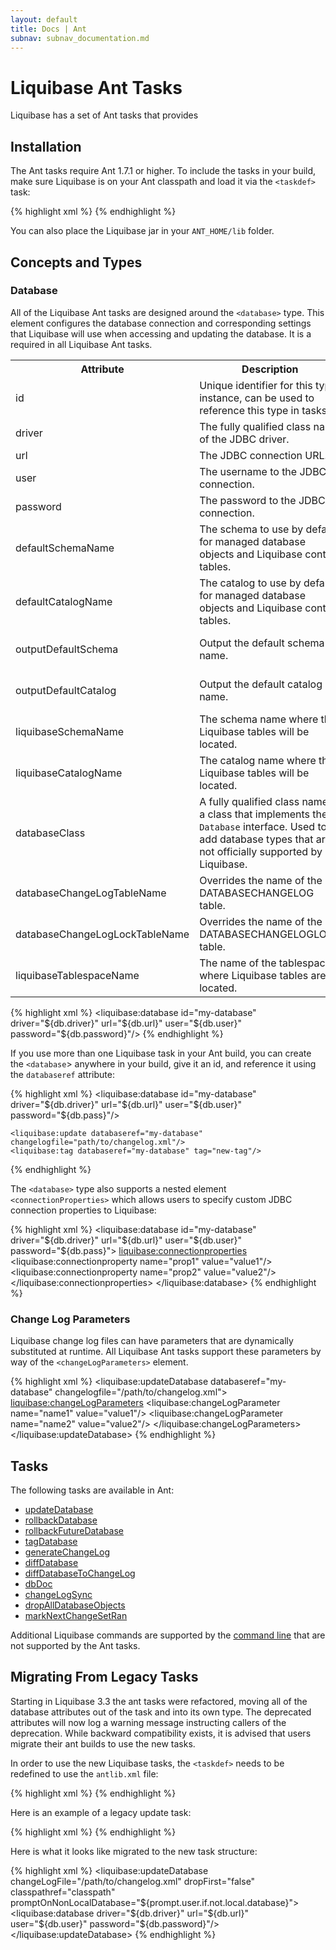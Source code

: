 ```yaml
---
layout: default
title: Docs | Ant 
subnav: subnav_documentation.md
---
```


# Liquibase Ant Tasks #

Liquibase has a set of Ant tasks that provides 

## Installation

The Ant tasks require Ant 1.7.1 or higher. To include the tasks in your build, make sure Liquibase is on your Ant classpath and load it via the `<taskdef>` task:

{% highlight xml %}
<project name="Example" xmlns:liquibase="antlib:liquibase.integration.ant">
	<taskdef resource="liquibase/integration/ant/antlib.xml" uri="antlib:liquibase.integration.ant">
		<classpath path="path/to/liquibase/libs"/>
	</taskdef>
</project>
{% endhighlight %}

You can also place the Liquibase jar in your `ANT_HOME/lib` folder.

## Concepts and Types

### Database

All of the Liquibase Ant tasks are designed around the `<database>` type. This element configures the database connection and corresponding settings that Liquibase will use when accessing and updating the database. It is a required in all Liquibase Ant tasks.

<table>
    <tr>
        <th>Attribute</th>
        <th>Description</th>
        <th>Required</th>
    </tr>
    <tr>
        <td>id</td>
        <td>Unique identifier for this type instance, can be used to reference this type in tasks.</td>
        <td>No</td>
    </tr>
    <tr>
        <td>driver</td>
        <td>The fully qualified class name of the JDBC driver.</td>
        <td>Yes</td>
    </tr>
    <tr>
        <td>url</td>
        <td>The JDBC connection URL.</td>
        <td>Yes</td>
    </tr>
    <tr>
        <td>user</td>
        <td>The username to the JDBC connection.</td>
        <td>No</td>
    </tr>
    <tr>
        <td>password</td>
        <td>The password to the JDBC connection.</td>
        <td>No</td>
    </tr>
    <tr>
        <td>defaultSchemaName</td>
        <td>The schema to use by default for managed database objects and Liquibase control tables.</td>
        <td>No</td>
    </tr>
    <tr>
        <td>defaultCatalogName</td>
        <td>The catalog to use by default for managed database objects and Liquibase control tables.</td>
        <td>No</td>
    </tr>
    <tr>
        <td>outputDefaultSchema</td>
        <td>Output the default schema name.</td>
        <td>No; Default is true</td>
    </tr>
    <tr>
        <td>outputDefaultCatalog</td>
        <td>Output the default catalog name.</td>
        <td>No; Default is true</td>
    </tr>
    <tr>
        <td>liquibaseSchemaName</td>
        <td>The schema name where the Liquibase tables will be located.</td>
        <td>No</td>
    </tr>
    <tr>
        <td>liquibaseCatalogName</td>
        <td>The catalog name where the Liquibase tables will be located.</td>
        <td>No</td>
    </tr>
    <tr>
        <td>databaseClass</td>
        <td>A fully qualified class name of a class that implements the <code>Database</code> interface. Used to add database types that are not officially supported by Liquibase.</td>
        <td>No</td>
    </tr>
    <tr>
        <td>databaseChangeLogTableName</td>
        <td>Overrides the name of the DATABASECHANGELOG table.</td>
        <td>No</td>
    </tr>
    <tr>
        <td>databaseChangeLogLockTableName</td>
        <td>Overrides the name of the DATABASECHANGELOGLOCK table.</td>
        <td>No</td>
    </tr>
    <tr>
        <td>liquibaseTablespaceName</td>
        <td>The name of the tablespace where Liquibase tables are located.</td>
        <td>No</td>
    </tr>
</table>

{% highlight xml %}
	<liquibase:database id="my-database" driver="${db.driver}" url="${db.url}" user="${db.user}" password="${db.password}"/>
{% endhighlight %}

If you use more than one Liquibase task in your Ant build, you can create the `<database`> anywhere in your build, give it an id, and reference it using the `databaseref` attribute:

{% highlight xml %}
	<liquibase:database id="my-database" driver="${db.driver}" url="${db.url}" user="${db.user}" password="${db.pass}"/>
	
	<liquibase:update databaseref="my-database" changelogfile="path/to/changelog.xml"/>
	<liquibase:tag databaseref="my-database" tag="new-tag"/>
{% endhighlight %}

The `<database>` type also supports a nested element `<connectionProperties>` which allows users to specify custom JDBC connection properties to Liquibase:

{% highlight xml %}
<liquibase:database id="my-database" driver="${db.driver}" url="${db.url}" user="${db.user}" password="${db.pass}">
	<liquibase:connectionproperties>
		<liquibase:connectionproperty name="prop1" value="value1"/>
		<liquibase:connectionproperty name="prop2" value="value2"/>
		<propertyset>
			<propertyref prefix="liquibase"/>
		</propertyset>
	</liquibase:connectionproperties>
</liquibase:database>
{% endhighlight %}

### Change Log Parameters

Liquibase change log files can have parameters that are dynamically substituted at runtime. All Liquibase Ant tasks support these parameters by way of the `<changeLogParameters>` element.

{% highlight xml %}
<liquibase:updateDatabase databaseref="my-database" changelogfile="/path/to/changelog.xml">
	<liquibase:changeLogParameters>
		<liquibase:changeLogParameter name="name1" value="value1"/>
		<liquibase:changeLogParameter name="name2" value="value2"/>
		<propertyset>
			<propertyref prefix="params"/>
		</propertyset>
	</liquibase:changeLogParameters>
</liquibase:updateDatabase>
{% endhighlight %}

## Tasks

The following tasks are available in Ant:

* [updateDatabase](updatedatabase_ant_task.html)
* [rollbackDatabase](rollbackdatabase_ant_task.html)
* [rollbackFutureDatabase](rollbackfuturedatabase_ant_task.html)
* [tagDatabase](tagdatabase_ant_task.html)
* [generateChangeLog](generatechangelog_ant_task.html)
* [diffDatabase](diffdatabase_ant_task.html)
* [diffDatabaseToChangeLog](diffdatabasetochangelog_ant_task.html)
* [dbDoc](dbdoc_ant_task.html)
* [changeLogSync](changelogsync_ant_task.html)
* [dropAllDatabaseObjects](dropalldatabaseobjects_ant_task.html)
* [markNextChangeSetRan](marknextchangesetran_ant_task.html)

Additional Liquibase commands are supported by the [command line](../command_line.html) that are not supported by the Ant tasks.

## Migrating From Legacy Tasks

Starting in Liquibase 3.3 the ant tasks were refactored, moving all of the database attributes out of the task and into its own type. The deprecated attributes will now log a warning message instructing callers of the deprecation. While backward compatibility exists, it is advised that users migrate their ant builds to use the new tasks.

In order to use the new Liquibase tasks, the `<taskdef>` needs to be redefined to use the `antlib.xml` file:

{% highlight xml %}
<project name="Example" xmlns:liquibase="antlib:liquibase.integration.ant">
	<taskdef resource="liquibase/integration/ant/antlib.xml" uri="antlib:liquibase.integration.ant">
		<classpath path="path/to/liquibase/libs"/>
	</taskdef>
</project>
{% endhighlight %}

Here is an example of a legacy update task:

{% highlight xml %}
<updateDatabase changeLogFile="${db.changelog.file}" 
				driver="${db.driver}"
				url="${db.url}"
				username="${db.username}"
				password="${db.password}"
				promptOnNonLocalDatabase="${prompt.user.if.not.local.database}"
				dropFirst="false"
				classpathref="classpath"/>
{% endhighlight %}

Here is what it looks like migrated to the new task structure:

{% highlight xml %}
<liquibase:updateDatabase changeLogFile="/path/to/changelog.xml" 
						  dropFirst="false" 
						  classpathref="classpath"
						  promptOnNonLocalDatabase="${prompt.user.if.not.local.database}">
	<liquibase:database driver="${db.driver}" 
						url="${db.url}" 
						user="${db.user}" 
						password="${db.password}"/>
</liquibase:updateDatabase>
{% endhighlight %}
